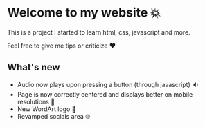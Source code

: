 # Welcome to my website 💥

This is a project I started to learn html, css, javascript and more.

Feel free to give me tips or criticize ❤

## What's new
* Audio now plays upon pressing a button (through javascript) 🔉
* Page is now correctly centered and displays better on mobile resolutions 📱
* New WordArt logo 🎨
* Revamped socials area 🌐
